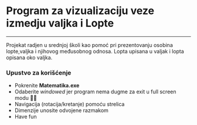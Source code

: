 # Program za vizualizaciju veze izmedju valjka i Lopte

---

Projekat radjen u srednjoj školi kao pomoć pri prezentovanju osobina lopte,valjka i njihovog međusobnog odnosa. Lopta upisana u valjak i lopta opisana oko valjka.

### Upustvo za korišćenje

- Pokrenite **Matematika.exe**
- Odaberite *windowed* jer program nema dugme za exit u full screen modu :man_facepalming:
- Navigacija (rotacija/kretanje) pomoću strelica
- Dimenzije unosite odvojene razmakom
- Have fun